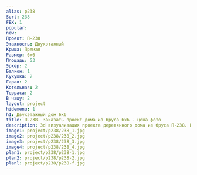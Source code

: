 ```yaml
---
alias: p238
Sort: 238
FBX: 1
popular: 
new: 
Проект: П-238
Этажность: Двухэтажный
Крыша: Прямая
Размер: 6х6
Площадь: 53
Эркер: 2
Балкон: 1
Кукушка: 2
Гараж: 2
Котельная: 2
Терраса: 2
В чашу: 2
layout: project
hidemenu: 1
h1: Двухэтажный дом 6х6
title: П-238. Заказать проект дома из бруса 6х6 - цена фото
description: 3d визуализация проекта деревянного дома из бруса П-238. Площадь 53 м2, размер 6х6. Вы можете внести любые изменения в проект.
image1: project/p238/238_1.jpg
image2: project/p238/238_2.jpg
image3: project/p238/238_3.jpg
image4: project/p238/238_4.jpg
plan1: project/p238/p238-1.jpg
plan2: project/p238/p238-2.jpg
planl: project/p238/p238-f.jpg
---
```

